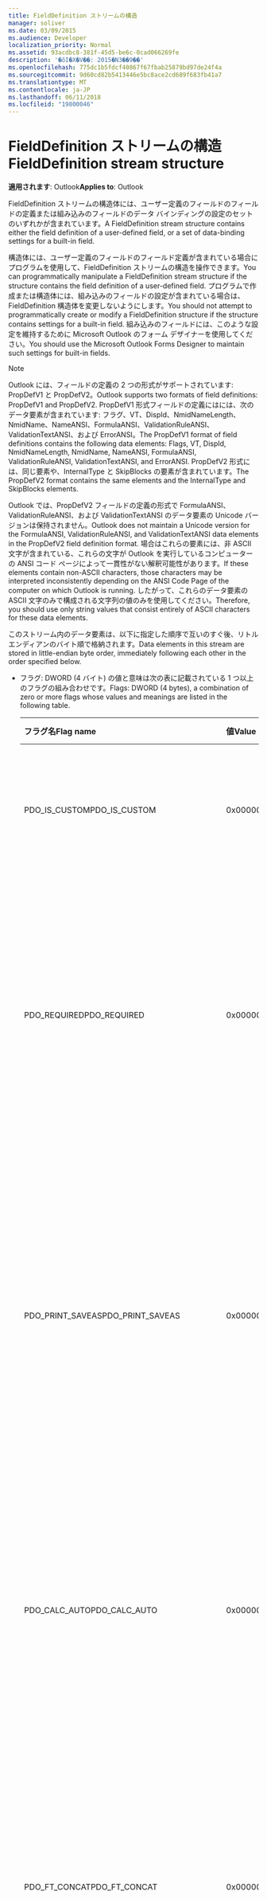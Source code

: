 ```yaml
---
title: FieldDefinition ストリームの構造
manager: soliver
ms.date: 03/09/2015
ms.audience: Developer
localization_priority: Normal
ms.assetid: 93acdbc8-381f-45d5-be6c-0cad066269fe
description: '�ŏI�X�V��: 2015�N3��9��'
ms.openlocfilehash: 775dc1b5fdcf40867f67fbab25879bd97de24f4a
ms.sourcegitcommit: 9d60cd82b5413446e5bc8ace2cd689f683fb41a7
ms.translationtype: MT
ms.contentlocale: ja-JP
ms.lasthandoff: 06/11/2018
ms.locfileid: "19800046"
---
```

# <a name="fielddefinition-stream-structure"></a><span data-ttu-id="a262a-103">FieldDefinition ストリームの構造</span><span class="sxs-lookup"><span data-stu-id="a262a-103">FieldDefinition stream structure</span></span>

<span data-ttu-id="a262a-104">**適用されます**: Outlook</span><span class="sxs-lookup"><span data-stu-id="a262a-104">**Applies to**: Outlook</span></span> 
  
<span data-ttu-id="a262a-105">FieldDefinition ストリームの構造体には、ユーザー定義のフィールドのフィールドの定義または組み込みのフィールドのデータ バインディングの設定のセットのいずれかが含まれています。</span><span class="sxs-lookup"><span data-stu-id="a262a-105">A FieldDefinition stream structure contains either the field definition of a user-defined field, or a set of data-binding settings for a built-in field.</span></span>
  
<span data-ttu-id="a262a-106">構造体には、ユーザー定義のフィールドのフィールド定義が含まれている場合にプログラムを使用して、FieldDefinition ストリームの構造を操作できます。</span><span class="sxs-lookup"><span data-stu-id="a262a-106">You can programmatically manipulate a FieldDefinition stream structure if the structure contains the field definition of a user-defined field.</span></span> <span data-ttu-id="a262a-107">プログラムで作成または構造体には、組み込みのフィールドの設定が含まれている場合は、FieldDefinition 構造体を変更しないようにします。</span><span class="sxs-lookup"><span data-stu-id="a262a-107">You should not attempt to programmatically create or modify a FieldDefinition structure if the structure contains settings for a built-in field.</span></span> <span data-ttu-id="a262a-108">組み込みのフィールドには、このような設定を維持するために Microsoft Outlook のフォーム デザイナーを使用してください。</span><span class="sxs-lookup"><span data-stu-id="a262a-108">You should use the Microsoft Outlook Forms Designer to maintain such settings for built-in fields.</span></span>
  
> [!NOTE]
> <span data-ttu-id="a262a-109">Outlook には、フィールドの定義の 2 つの形式がサポートされています: PropDefV1 と PropDefV2。</span><span class="sxs-lookup"><span data-stu-id="a262a-109">Outlook supports two formats of field definitions: PropDefV1 and PropDefV2.</span></span> <span data-ttu-id="a262a-110">PropDefV1 形式フィールドの定義にはには、次のデータ要素が含まれています: フラグ、VT、DispId、NmidNameLength、NmidName、NameANSI、FormulaANSI、ValidationRuleANSI、ValidationTextANSI、および ErrorANSI。</span><span class="sxs-lookup"><span data-stu-id="a262a-110">The PropDefV1 format of field definitions contains the following data elements: Flags, VT, DispId, NmidNameLength, NmidName, NameANSI, FormulaANSI, ValidationRuleANSI, ValidationTextANSI, and ErrorANSI.</span></span> <span data-ttu-id="a262a-111">PropDefV2 形式には、同じ要素や、InternalType と SkipBlocks の要素が含まれています。</span><span class="sxs-lookup"><span data-stu-id="a262a-111">The PropDefV2 format contains the same elements and the InternalType and SkipBlocks elements.</span></span> 
>
> <span data-ttu-id="a262a-112">Outlook では、PropDefV2 フィールドの定義の形式で FormulaANSI、ValidationRuleANSI、および ValidationTextANSI のデータ要素の Unicode バージョンは保持されません。</span><span class="sxs-lookup"><span data-stu-id="a262a-112">Outlook does not maintain a Unicode version for the FormulaANSI, ValidationRuleANSI, and ValidationTextANSI data elements in the PropDefV2 field definition format.</span></span> <span data-ttu-id="a262a-113">場合はこれらの要素には、非 ASCII 文字が含まれている、これらの文字が Outlook を実行しているコンピューターの ANSI コード ページによって一貫性がない解釈可能性があります。</span><span class="sxs-lookup"><span data-stu-id="a262a-113">If these elements contain non-ASCII characters, those characters may be interpreted inconsistently depending on the ANSI Code Page of the computer on which Outlook is running.</span></span> <span data-ttu-id="a262a-114">したがって、これらのデータ要素の ASCII 文字のみで構成される文字列の値のみを使用してください。</span><span class="sxs-lookup"><span data-stu-id="a262a-114">Therefore, you should use only string values that consist entirely of ASCII characters for these data elements.</span></span> 
  
<span data-ttu-id="a262a-115">このストリーム内のデータ要素は、以下に指定した順序で互いのすぐ後、リトル エンディアンのバイト順で格納されます。</span><span class="sxs-lookup"><span data-stu-id="a262a-115">Data elements in this stream are stored in little-endian byte order, immediately following each other in the order specified below.</span></span>
  
- <span data-ttu-id="a262a-116">フラグ: DWORD (4 バイト) の値と意味は次の表に記載されている 1 つ以上のフラグの組み合わせです。</span><span class="sxs-lookup"><span data-stu-id="a262a-116">Flags: DWORD (4 bytes), a combination of zero or more flags whose values and meanings are listed in the following table.</span></span>
    
    |<span data-ttu-id="a262a-117">**フラグ名**</span><span class="sxs-lookup"><span data-stu-id="a262a-117">**Flag name**</span></span>|<span data-ttu-id="a262a-118">**値**</span><span class="sxs-lookup"><span data-stu-id="a262a-118">**Value**</span></span>|<span data-ttu-id="a262a-119">**説明**</span><span class="sxs-lookup"><span data-stu-id="a262a-119">**Description**</span></span>|
    |:-----|:-----|:-----|
    |<span data-ttu-id="a262a-120">PDO_IS_CUSTOM</span><span class="sxs-lookup"><span data-stu-id="a262a-120">PDO_IS_CUSTOM</span></span>  <br/> |<span data-ttu-id="a262a-121">0x00000001</span><span class="sxs-lookup"><span data-stu-id="a262a-121">0x00000001</span></span>  <br/> |<span data-ttu-id="a262a-122">FieldDefinition 構造体には、ユーザー定義フィールドの定義が含まれています。</span><span class="sxs-lookup"><span data-stu-id="a262a-122">The FieldDefinition structure contains a definition of a user-defined field.</span></span>  <br/> |
    |<span data-ttu-id="a262a-123">PDO_REQUIRED</span><span class="sxs-lookup"><span data-stu-id="a262a-123">PDO_REQUIRED</span></span>  <br/> |<span data-ttu-id="a262a-124">0x00000002</span><span class="sxs-lookup"><span data-stu-id="a262a-124">0x00000002</span></span>  <br/> |<span data-ttu-id="a262a-125">このフィールドに連結されたフォーム コントロールの**プロパティ**] ダイアログ ボックスの [**検証**] タブでの**値がこのフィールドに必要な**チェック ボックスが選択されます。</span><span class="sxs-lookup"><span data-stu-id="a262a-125">For a form control bound to this field, the check box for **A value is required for this field** is selected in the **Validation** tab of the **Properties** dialog box.</span></span>  <br/> |
    |<span data-ttu-id="a262a-126">PDO_PRINT_SAVEAS</span><span class="sxs-lookup"><span data-stu-id="a262a-126">PDO_PRINT_SAVEAS</span></span>  <br/> |<span data-ttu-id="a262a-127">0x00000004</span><span class="sxs-lookup"><span data-stu-id="a262a-127">0x00000004</span></span>  <br/> |<span data-ttu-id="a262a-128">フォーム コントロールのチェック ボックスは、このフィールドにバインドされている**印刷用には、このフィールドを含めると名前を付けて保存****のプロパティ**] ダイアログ ボックスの [**検証**] タブで選択しました。</span><span class="sxs-lookup"><span data-stu-id="a262a-128">For a form control bound to this field, the check box for **Include this field for printing and Save As** is selected in the **Validation** tab of the **Properties** dialog box.</span></span>  <br/> |
    |<span data-ttu-id="a262a-129">PDO_CALC_AUTO</span><span class="sxs-lookup"><span data-stu-id="a262a-129">PDO_CALC_AUTO</span></span>  <br/> |<span data-ttu-id="a262a-130">0x00000008</span><span class="sxs-lookup"><span data-stu-id="a262a-130">0x00000008</span></span>  <br/> |<span data-ttu-id="a262a-131">このフィールドに連結されたフォーム コントロールの**プロパティ**] ダイアログ ボックスの [**値**] タブで**次の数式を自動的に計算**のチェック ボックスが選択されます。</span><span class="sxs-lookup"><span data-stu-id="a262a-131">For a form control bound to this field, the check box for **Calculate this formula automatically** is selected in the **Value** tab of the **Properties** dialog box.</span></span>  <br/> |
    |<span data-ttu-id="a262a-132">PDO_FT_CONCAT</span><span class="sxs-lookup"><span data-stu-id="a262a-132">PDO_FT_CONCAT</span></span>  <br/> |<span data-ttu-id="a262a-133">0x00000010</span><span class="sxs-lookup"><span data-stu-id="a262a-133">0x00000010</span></span>  <br/> |<span data-ttu-id="a262a-134">これは、フィールドの種類**の組み合わせ**との**組み合わせの式のフィールド**] ダイアログ ボックスで選択した**フィールドの組み合わせすべてを相互に**オプションがあります。</span><span class="sxs-lookup"><span data-stu-id="a262a-134">This is a field of type **Combination** and it has the **Joining fields and any text fragments with each other** option selected in its **Combination Formula Field** dialog box.</span></span>  <br/> |
    |<span data-ttu-id="a262a-135">PDO_FT_SWITCH</span><span class="sxs-lookup"><span data-stu-id="a262a-135">PDO_FT_SWITCH</span></span>  <br/> |<span data-ttu-id="a262a-136">0x00000020</span><span class="sxs-lookup"><span data-stu-id="a262a-136">0x00000020</span></span>  <br/> |<span data-ttu-id="a262a-137">このフィールドは、型**の組み合わせ**のと**組み合わせ数式フィールド**] ダイアログ ボックスで**最初の空ではないフィールドだけ、うちの表示**オプションを選択します。</span><span class="sxs-lookup"><span data-stu-id="a262a-137">This field is of type **Combination** and has the **Showing only the first non-empty field, ignoring subsequent ones** option selected in the **Combination Formula Field** dialog box.</span></span>  <br/> |
    |<span data-ttu-id="a262a-138">PDO_PRINT_SAVEAS_DEF</span><span class="sxs-lookup"><span data-stu-id="a262a-138">PDO_PRINT_SAVEAS_DEF</span></span>  <br/> |<span data-ttu-id="a262a-139">0x00000040</span><span class="sxs-lookup"><span data-stu-id="a262a-139">0x00000040</span></span>  <br/> |<span data-ttu-id="a262a-140">Outlook でこのフラグが設定されていないが、すべてのユーザー定義フィールドの定義に含まれます。</span><span class="sxs-lookup"><span data-stu-id="a262a-140">This flag is not used by Outlook, but it is included for all user-defined field definitions.</span></span>  <br/> |
   
- <span data-ttu-id="a262a-141">VT: ワード (2 バイト)、 [VARENUM](http://msdn.microsoft.com/ja-jp/library/system.runtime.interopservices.varenum.aspx)の列挙体の定数は、フィールドのデータ型です。</span><span class="sxs-lookup"><span data-stu-id="a262a-141">VT: WORD (2 bytes), the data type of the field, which is a constant from the [VARENUM](http://msdn.microsoft.com/ja-jp/library/system.runtime.interopservices.varenum.aspx) enumeration.</span></span> 
    
- <span data-ttu-id="a262a-142">DispId: DWORD (4 バイト) で、フィールドのディスパッチ識別子。</span><span class="sxs-lookup"><span data-stu-id="a262a-142">DispId: DWORD (4 bytes), the dispatch identifier of the field.</span></span> <span data-ttu-id="a262a-143">ユーザー定義フィールドの値が 0 を使用します。</span><span class="sxs-lookup"><span data-stu-id="a262a-143">For a user-defined field, the value is 0.</span></span>
    
- <span data-ttu-id="a262a-144">NmidNameLength: ワード (2 バイト)、NmidName 配列内の要素の数。</span><span class="sxs-lookup"><span data-stu-id="a262a-144">NmidNameLength: WORD (2 bytes), the number of elements in the NmidName array.</span></span>
    
- <span data-ttu-id="a262a-145">NmidName: wchar 型の配列。</span><span class="sxs-lookup"><span data-stu-id="a262a-145">NmidName: An array of WCHAR.</span></span> <span data-ttu-id="a262a-146">ユーザー定義フィールドの定義では、これは、Unicode (utf-16) の形式のフィールド名です。</span><span class="sxs-lookup"><span data-stu-id="a262a-146">For a user-defined field definition, this is the Unicode (UTF-16) representation of the field name.</span></span> <span data-ttu-id="a262a-147">この配列の数は NmidNameLength になります。</span><span class="sxs-lookup"><span data-stu-id="a262a-147">The count of this array is equal to NmidNameLength.</span></span>
    
- <span data-ttu-id="a262a-148">NameANSI: [PackedAnsiString](packedansistring-stream-structure.md)ストリームの構造体。</span><span class="sxs-lookup"><span data-stu-id="a262a-148">NameANSI: A [PackedAnsiString](packedansistring-stream-structure.md) stream structure.</span></span> <span data-ttu-id="a262a-149">これは、ANSI の形式のフィールド名です。</span><span class="sxs-lookup"><span data-stu-id="a262a-149">This is the ANSI representation of the field name.</span></span> 
    
- <span data-ttu-id="a262a-150">FormulaANSI: PackedAnsiString ストリームの構造体。</span><span class="sxs-lookup"><span data-stu-id="a262a-150">FormulaANSI: A PackedAnsiString stream structure.</span></span> <span data-ttu-id="a262a-151">これは、フィールドの計算式の ANSI 表現です。</span><span class="sxs-lookup"><span data-stu-id="a262a-151">This is an ANSI representation of the calculation formula for the field.</span></span> <span data-ttu-id="a262a-152">このフィールドに連結されたフォーム コントロールの [**プロパティ**] ダイアログ ボックスの [**値**] タブの [**初期値**] セクションに表示されます。</span><span class="sxs-lookup"><span data-stu-id="a262a-152">It is shown in the **Initial Value** section of the **Value** tab of the **Properties** dialog box of a form control bound to this field.</span></span> 
    
- <span data-ttu-id="a262a-153">ValidationRuleANSI: PackedAnsiString ストリームの構造体。</span><span class="sxs-lookup"><span data-stu-id="a262a-153">ValidationRuleANSI: A PackedAnsiString stream structure.</span></span> <span data-ttu-id="a262a-154">これは、フィールドの入力規則の数式の ANSI 表現です。</span><span class="sxs-lookup"><span data-stu-id="a262a-154">This is an ANSI representation of the field's validation formula.</span></span> <span data-ttu-id="a262a-155">このフィールドに連結されたフォーム コントロールの [**プロパティ**] ダイアログ ボックスの [**検証**] タブで**入力規則の数式**をテキスト ボックスに表示されます。</span><span class="sxs-lookup"><span data-stu-id="a262a-155">It is shown in the text box for **Validation Formula** on the **Validation** tab of the **Properties** dialog box of a form control bound to this field.</span></span> 
    
- <span data-ttu-id="a262a-156">ValidationTextANSI: PackedAnsiString ストリームの構造体。</span><span class="sxs-lookup"><span data-stu-id="a262a-156">ValidationTextANSI: A PackedAnsiString stream structure.</span></span> <span data-ttu-id="a262a-157">これは、フィールドの入力規則のエラー テキストの ANSI 表現です。</span><span class="sxs-lookup"><span data-stu-id="a262a-157">This is an ANSI representation of the field's validation failure text.</span></span> <span data-ttu-id="a262a-158">このフィールドに連結されたフォーム コントロールの [**プロパティ**] ダイアログ ボックスの [**検証**] タブで **、検証が失敗した場合は、このメッセージを表示する**ためのテキスト ボックスに表示されます。</span><span class="sxs-lookup"><span data-stu-id="a262a-158">It is shown in the text box for **Display this message if the validation fails** on the **Validation** tab of the **Properties** dialog box of a form control bound to this field.</span></span> 
    
- <span data-ttu-id="a262a-159">ErrorANSI: PackedAnsiString ストリームの構造体。</span><span class="sxs-lookup"><span data-stu-id="a262a-159">ErrorANSI: A PackedAnsiString stream structure.</span></span> <span data-ttu-id="a262a-160">Outlook では、この要素は使用しません。空の文字列には、この要素を設定する必要があります。</span><span class="sxs-lookup"><span data-stu-id="a262a-160">Outlook does not use this element; you should set this element to an empty string.</span></span>
    
- <span data-ttu-id="a262a-161">InternalType: DWORD (4 バイト) で、フィールドの内部の型。</span><span class="sxs-lookup"><span data-stu-id="a262a-161">InternalType: DWORD (4 bytes), the internal type of the field.</span></span> <span data-ttu-id="a262a-162">このデータ要素は、フィールド定義の形式が PropDefV2 である場合にのみ存在します。</span><span class="sxs-lookup"><span data-stu-id="a262a-162">This data element is present only if the field definition format is PropDefV2.</span></span> <span data-ttu-id="a262a-163">内部型では、対応するユーザー定義フィールドの [**新しいフィールド**] ダイアログ ボックス内の型を次の値のいずれかです。</span><span class="sxs-lookup"><span data-stu-id="a262a-163">The internal type is one of the following values, each of which corresponds to a type in the **New Field** dialog box for user-defined fields.</span></span> 
    
    |<span data-ttu-id="a262a-164">**内部型の名前**</span><span class="sxs-lookup"><span data-stu-id="a262a-164">**Internal type name**</span></span>|<span data-ttu-id="a262a-165">**値**</span><span class="sxs-lookup"><span data-stu-id="a262a-165">**Value**</span></span>|<span data-ttu-id="a262a-166">****新しいフィールド**] ダイアログ ボックス内の対応する型**</span><span class="sxs-lookup"><span data-stu-id="a262a-166">**Corresponding type in **New Field** dialog box**</span></span>|
    |:-----|:-----|:-----|
    |<span data-ttu-id="a262a-167">iTypeString</span><span class="sxs-lookup"><span data-stu-id="a262a-167">iTypeString</span></span>  <br/> |<span data-ttu-id="a262a-168">0</span><span class="sxs-lookup"><span data-stu-id="a262a-168">0</span></span>  <br/> |<span data-ttu-id="a262a-169">**Text**</span><span class="sxs-lookup"><span data-stu-id="a262a-169">**Text**</span></span> <br/> |
    |<span data-ttu-id="a262a-170">iTypeNumber</span><span class="sxs-lookup"><span data-stu-id="a262a-170">iTypeNumber</span></span>  <br/> |<span data-ttu-id="a262a-171">1</span><span class="sxs-lookup"><span data-stu-id="a262a-171">1</span></span>  <br/> |<span data-ttu-id="a262a-172">**番号**</span><span class="sxs-lookup"><span data-stu-id="a262a-172">**Number**</span></span> <br/> |
    |<span data-ttu-id="a262a-173">iTypePercent</span><span class="sxs-lookup"><span data-stu-id="a262a-173">iTypePercent</span></span>  <br/> |<span data-ttu-id="a262a-174">2</span><span class="sxs-lookup"><span data-stu-id="a262a-174">2</span></span>  <br/> |<span data-ttu-id="a262a-175">**Percent**</span><span class="sxs-lookup"><span data-stu-id="a262a-175">**Percent**</span></span> <br/> |
    |<span data-ttu-id="a262a-176">通貨型 (Currency)</span><span class="sxs-lookup"><span data-stu-id="a262a-176">Currency</span></span>  <br/> |<span data-ttu-id="a262a-177">3</span><span class="sxs-lookup"><span data-stu-id="a262a-177">3</span></span>  <br/> |<span data-ttu-id="a262a-178">**通貨型**</span><span class="sxs-lookup"><span data-stu-id="a262a-178">**Currency**</span></span> <br/> |
    |<span data-ttu-id="a262a-179">iTypeBool</span><span class="sxs-lookup"><span data-stu-id="a262a-179">iTypeBool</span></span>  <br/> |<span data-ttu-id="a262a-180">4</span><span class="sxs-lookup"><span data-stu-id="a262a-180">4</span></span>  <br/> |<span data-ttu-id="a262a-181">**はい/いいえ**</span><span class="sxs-lookup"><span data-stu-id="a262a-181">**Yes/No**</span></span> <br/> |
    |<span data-ttu-id="a262a-182">iTypeDateTime</span><span class="sxs-lookup"><span data-stu-id="a262a-182">iTypeDateTime</span></span>  <br/> |<span data-ttu-id="a262a-183">5</span><span class="sxs-lookup"><span data-stu-id="a262a-183">5</span></span>  <br/> |<span data-ttu-id="a262a-184">**日付/時刻**</span><span class="sxs-lookup"><span data-stu-id="a262a-184">**Date/Time**</span></span> <br/> |
    |<span data-ttu-id="a262a-185">iTypeDuration</span><span class="sxs-lookup"><span data-stu-id="a262a-185">iTypeDuration</span></span>  <br/> |<span data-ttu-id="a262a-186">6</span><span class="sxs-lookup"><span data-stu-id="a262a-186">6</span></span>  <br/> |<span data-ttu-id="a262a-187">**Duration**</span><span class="sxs-lookup"><span data-stu-id="a262a-187">**Duration**</span></span> <br/> |
    |<span data-ttu-id="a262a-188">iTypeCombination</span><span class="sxs-lookup"><span data-stu-id="a262a-188">iTypeCombination</span></span>  <br/> |<span data-ttu-id="a262a-189">7</span><span class="sxs-lookup"><span data-stu-id="a262a-189">7</span></span>  <br/> |<span data-ttu-id="a262a-190">**組み合わせ**、**組み合わせ数式フィールド**] ダイアログ ボックスで選択されている**最初の空ではないフィールドだけ、うちの表示**オプションを使用しています。</span><span class="sxs-lookup"><span data-stu-id="a262a-190">**Combination**, with the **Showing only the first non-empty field, ignoring subsequent ones** option selected in the **Combination Formula Field** dialog box.</span></span>  <br/> |
    |<span data-ttu-id="a262a-191">iTypeFormula</span><span class="sxs-lookup"><span data-stu-id="a262a-191">iTypeFormula</span></span>  <br/> |<span data-ttu-id="a262a-192">8</span><span class="sxs-lookup"><span data-stu-id="a262a-192">8</span></span>  <br/> |<span data-ttu-id="a262a-193">**Formula**</span><span class="sxs-lookup"><span data-stu-id="a262a-193">**Formula**</span></span> <br/> |
    |<span data-ttu-id="a262a-194">iTypeResult</span><span class="sxs-lookup"><span data-stu-id="a262a-194">iTypeResult</span></span>  <br/> |<span data-ttu-id="a262a-195">9</span><span class="sxs-lookup"><span data-stu-id="a262a-195">9</span></span>  <br/> |<span data-ttu-id="a262a-196">このタイプはユーザー定義フィールドは使用されません。</span><span class="sxs-lookup"><span data-stu-id="a262a-196">This type is not used for user-defined fields.</span></span>  <br/> |
    |<span data-ttu-id="a262a-197">iTypeVariant</span><span class="sxs-lookup"><span data-stu-id="a262a-197">iTypeVariant</span></span>  <br/> |<span data-ttu-id="a262a-198">10</span><span class="sxs-lookup"><span data-stu-id="a262a-198">10</span></span>  <br/> |<span data-ttu-id="a262a-199">このタイプはユーザー定義フィールドは使用されません。</span><span class="sxs-lookup"><span data-stu-id="a262a-199">This type is not used for user-defined fields.</span></span>  <br/> |
    |<span data-ttu-id="a262a-200">iTypeFloatResult</span><span class="sxs-lookup"><span data-stu-id="a262a-200">iTypeFloatResult</span></span>  <br/> |<span data-ttu-id="a262a-201">11</span><span class="sxs-lookup"><span data-stu-id="a262a-201">11</span></span>  <br/> |<span data-ttu-id="a262a-202">このタイプはユーザー定義フィールドは使用されません。</span><span class="sxs-lookup"><span data-stu-id="a262a-202">This type is not used for user-defined fields.</span></span>  <br/> |
    |<span data-ttu-id="a262a-203">iTypeConcat</span><span class="sxs-lookup"><span data-stu-id="a262a-203">iTypeConcat</span></span>  <br/> |<span data-ttu-id="a262a-204">12</span><span class="sxs-lookup"><span data-stu-id="a262a-204">12</span></span>  <br/> |<span data-ttu-id="a262a-205">**組み合わせ**、**参加中のフィールドすべてを相互に****組み合わせ数式フィールド**] ダイアログ ボックスで選択したオプションを使用しています。</span><span class="sxs-lookup"><span data-stu-id="a262a-205">**Combination**, with the **Joining fields and any text fragments with each other** option selected in the **Combination Formula Field** dialog box.</span></span>  <br/> |
    |<span data-ttu-id="a262a-206">iTypeKeywords</span><span class="sxs-lookup"><span data-stu-id="a262a-206">iTypeKeywords</span></span>  <br/> |<span data-ttu-id="a262a-207">13</span><span class="sxs-lookup"><span data-stu-id="a262a-207">13</span></span>  <br/> |<span data-ttu-id="a262a-208">**キーワード**</span><span class="sxs-lookup"><span data-stu-id="a262a-208">**Keyword**</span></span> <br/> |
    |<span data-ttu-id="a262a-209">iTypeInteger</span><span class="sxs-lookup"><span data-stu-id="a262a-209">iTypeInteger</span></span>  <br/> |<span data-ttu-id="a262a-210">14</span><span class="sxs-lookup"><span data-stu-id="a262a-210">14</span></span>  <br/> |<span data-ttu-id="a262a-211">**Integer**</span><span class="sxs-lookup"><span data-stu-id="a262a-211">**Integer**</span></span> <br/> |
   
- <span data-ttu-id="a262a-212">SkipBlocks: [SkipBlock](skipblock-stream-structure.md)ストリームの構造を 1 つまたは複数のデータ系列です。</span><span class="sxs-lookup"><span data-stu-id="a262a-212">SkipBlocks: A series of one or more [SkipBlock](skipblock-stream-structure.md) stream structures.</span></span> <span data-ttu-id="a262a-213">このデータ要素は、フィールド定義の形式が PropDefV2 である場合にのみ存在します。</span><span class="sxs-lookup"><span data-stu-id="a262a-213">This data element is present only if the field definition format is PropDefV2.</span></span> <span data-ttu-id="a262a-214">フィールド定義の形式が PropDefV2 の場合は、系列を少なくとも 1 つの SkipBlock 構造を 0 に等しいサイズのデータ要素を持つ SkipBlock 構造体を含める必要があり、シリーズが開始し、この構造で SkipBlock を終了する必要があります。</span><span class="sxs-lookup"><span data-stu-id="a262a-214">If the field definition format is PropDefV2, the series should contain at least one SkipBlock structure, the SkipBlock structure that has the Size data element equal to 0, and the series should begin and terminate with this SkipBlock structure.</span></span> 
    
   <span data-ttu-id="a262a-215">SkipBlock 構造体の目的は、SkipBlocks シリーズでの相対的な位置に依存します。</span><span class="sxs-lookup"><span data-stu-id="a262a-215">The purpose of a SkipBlock structure depends on its relative position in the SkipBlocks series.</span></span> <span data-ttu-id="a262a-216">フィールド定義は、PropDefV2 の形式で、最初の構造は、(サイズのデータ要素が 0 より大きい) の終端構造ではない場合、Outlook では、最初の SkipBlock 構造体は、Unicode (utf-16) でフィールド名を指定と見なされます。</span><span class="sxs-lookup"><span data-stu-id="a262a-216">If the field definition is in PropDefV2 format, and the first structure is not the terminating structure (the Size data element is greater than 0), Outlook assumes the first SkipBlock structure specifies the field name in Unicode (UTF-16).</span></span> 
    
   > [!IMPORTANT]
   > <span data-ttu-id="a262a-217">最初の SkipBlock では、終端の構造は、フィールド名を確認するのには NameANSI のデータ要素が使用されます。</span><span class="sxs-lookup"><span data-stu-id="a262a-217">If the first SkipBlock is the terminating structure, the NameANSI data element is used to determine the field name.</span></span> <span data-ttu-id="a262a-218">その文字列には、すべての非 ASCII 文字が含まれている場合、これらの文字が Outlook を実行しているコンピューターの ANSI コード ページによって一貫性がない解釈可能性があります。</span><span class="sxs-lookup"><span data-stu-id="a262a-218">If that string contains any non-ASCII characters, those characters may be interpreted inconsistently depending on the ANSI code page of the computer on which Outlook is running.</span></span> <span data-ttu-id="a262a-219">このような不整合を防ぐために、フィールド定義を作成することで常に最初の SkipBlock を指定することを確認するには、少なくともとフィールド名が含まれています ASCII 以外の文字には。</span><span class="sxs-lookup"><span data-stu-id="a262a-219">To prevent such inconsistencies, be sure you always specify the first SkipBlock in field definitions that you create, at least when the field name includes non-ASCII characters.</span></span> 
  
   <span data-ttu-id="a262a-220">終端の SkipBlock 構造体の前に SkipBlocks シリーズの他の SkipBlock ストリームの構造体としてこのデータを格納できる場合は、フィールド定義の形式の将来のバージョンは、FieldDefinition ストリーム内のデータの追加情報を紹介、サイズのデータ要素が 0 です。</span><span class="sxs-lookup"><span data-stu-id="a262a-220">If a future version of a field definition format introduces additional pieces of data in the FieldDefinition stream, this data can be stored as additional SkipBlock stream structures in the SkipBlocks series before the terminating SkipBlock structure that has the Size data element equal to 0.</span></span> <span data-ttu-id="a262a-221">Outlook の以前のバージョンでは、終端の SkipBlock 構造体にこれらの余分な SkipBlock 構造を無視でき、正しくサポートしているすべてのブロックを処理することができます。</span><span class="sxs-lookup"><span data-stu-id="a262a-221">Earlier versions of Outlook can safely ignore these extra SkipBlock structures up to the terminating SkipBlock structure and still correctly process all the blocks that they support.</span></span>
    
## <a name="see-also"></a><span data-ttu-id="a262a-222">関連項目</span><span class="sxs-lookup"><span data-stu-id="a262a-222">See also</span></span>

- [<span data-ttu-id="a262a-223">Outlook アイテムおよびフィールド</span><span class="sxs-lookup"><span data-stu-id="a262a-223">Outlook Items and Fields</span></span>](outlook-items-and-fields.md)
- [<span data-ttu-id="a262a-224">ストリームの構造</span><span class="sxs-lookup"><span data-stu-id="a262a-224">Stream Structures</span></span>](stream-structures.md)
- [<span data-ttu-id="a262a-225">PropertyDefinition ストリームの構造</span><span class="sxs-lookup"><span data-stu-id="a262a-225">PropertyDefinition Stream Structure</span></span>](propertydefinition-stream-structure.md)

